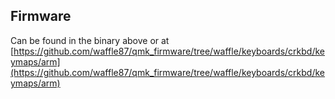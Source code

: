 ## Firmware
Can be found in the binary above or at [https://github.com/waffle87/qmk_firmware/tree/waffle/keyboards/crkbd/keymaps/arm](https://github.com/waffle87/qmk_firmware/tree/waffle/keyboards/crkbd/keymaps/arm) 

